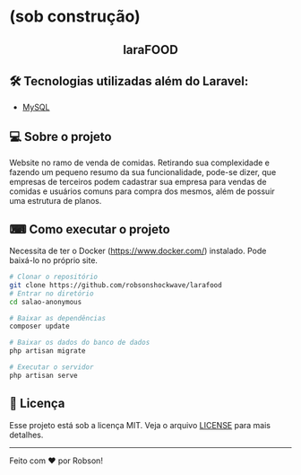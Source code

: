 # (sob construção)
<h2 align="center">laraFOOD</h2>

## 🛠 Tecnologias utilizadas além do Laravel:

- [MySQL](https://www.mysql.com)

## 💻 Sobre o projeto

Website no ramo de venda de comidas. Retirando sua complexidade e fazendo um pequeno resumo da sua funcionalidade, pode-se dizer, que empresas de terceiros podem cadastrar sua empresa para vendas de comidas e usuários comuns para compra dos mesmos, além de possuir uma estrutura de planos.

## ⌨ Como executar o projeto

Necessita de ter o Docker (https://www.docker.com/) instalado. Pode baixá-lo no próprio site.

```bash
# Clonar o repositório
git clone https://github.com/robsonshockwave/larafood
# Entrar no diretório
cd salao-anonymous

# Baixar as dependências
composer update

# Baixar os dados do banco de dados
php artisan migrate

# Executar o servidor
php artisan serve
```

## :memo: Licença

Esse projeto está sob a licença MIT. Veja o arquivo [LICENSE](LICENSE.md) para mais detalhes.

---

Feito com ♥ por Robson!
